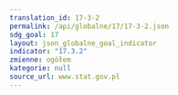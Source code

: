 ```yaml
---
translation_id: 17-3-2
permalink: /api/globalne/17/17-3-2.json
sdg_goal: 17
layout: json_globalne_goal_indicator
indicator: "17.3.2"
zmienne: ogółem
kategorie: null
source_url: www.stat.gov.pl
---
```


